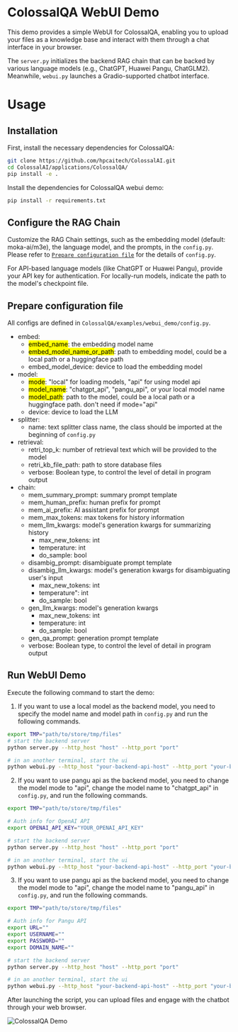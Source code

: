 # ColossalQA WebUI Demo

This demo provides a simple WebUI for ColossalQA, enabling you to upload your files as a knowledge base and interact with them through a chat interface in your browser.

The `server.py` initializes the backend RAG chain that can be backed by various language models (e.g., ChatGPT, Huawei Pangu, ChatGLM2). Meanwhile, `webui.py` launches a Gradio-supported chatbot interface.

# Usage

## Installation

First, install the necessary dependencies for ColossalQA:

```sh
git clone https://github.com/hpcaitech/ColossalAI.git
cd ColossalAI/applications/ColossalQA/
pip install -e .
```

Install the dependencies for ColossalQA webui demo:
```sh
pip install -r requirements.txt
```

## Configure the RAG Chain

Customize the RAG Chain settings, such as the embedding model (default: moka-ai/m3e), the language model, and the prompts, in the `config.py`. Please refer to [`Prepare configuration file`](#prepare-configuration-file) for the details of `config.py`.

For API-based language models (like ChatGPT or Huawei Pangu), provide your API key for authentication. For locally-run models, indicate the path to the model's checkpoint file.

## Prepare configuration file

All configs are defined in `ColossalQA/examples/webui_demo/config.py`.

- embed:
    - <mark>embed_name</mark>: the embedding model name
    - <mark>embed_model_name_or_path</mark>: path to embedding model, could be a local path or a huggingface path
    - embed_model_device: device to load the embedding model
- model:
    - <mark>mode</mark>: "local" for loading models, "api" for using model api
    - <mark>model_name</mark>: "chatgpt_api", "pangu_api", or your local model name
    - <mark>model_path</mark>: path to the model, could be a local path or a huggingface path. don't need if mode="api"
    - device: device to load the LLM
- splitter:
    - name: text splitter class name, the class should be imported at the beginning of `config.py`
- retrieval:
    - retri_top_k: number of retrieval text which will be provided to the model
    - retri_kb_file_path: path to store database files
    - verbose: Boolean type, to control the level of detail in program output
- chain:
    - mem_summary_prompt: summary prompt template
    - mem_human_prefix: human prefix for prompt
    - mem_ai_prefix: AI assistant prefix for prompt
    - mem_max_tokens: max tokens for history information
    - mem_llm_kwargs: model's generation kwargs for summarizing history
        - max_new_tokens: int
        - temperature: int
        - do_sample: bool
    - disambig_prompt: disambiguate prompt template
    - disambig_llm_kwargs: model's generation kwargs for disambiguating user's input
        - max_new_tokens: int
        - temperature": int
        - do_sample: bool
    - gen_llm_kwargs: model's generation kwargs
        - max_new_tokens: int
        - temperature: int
        - do_sample: bool
    - gen_qa_prompt: generation prompt template
    - verbose: Boolean type, to control the level of detail in program output


## Run WebUI Demo
Execute the following command to start the demo:

1. If you want to use a local model as the backend model, you need to specify the model name and model path in `config.py` and run the following commands.

```sh
export TMP="path/to/store/tmp/files"
# start the backend server
python server.py --http_host "host" --http_port "port"

# in an another terminal, start the ui
python webui.py --http_host "your-backend-api-host" --http_port "your-backend-api-port"
```

2. If you want to use pangu api as the backend model, you need to change the model mode to "api", change the model name to "chatgpt_api" in `config.py`, and run the following commands.
```sh
export TMP="path/to/store/tmp/files"

# Auth info for OpenAI API
export OPENAI_API_KEY="YOUR_OPENAI_API_KEY"

# start the backend server
python server.py --http_host "host" --http_port "port"

# in an another terminal, start the ui
python webui.py --http_host "your-backend-api-host" --http_port "your-backend-api-port"
```

3. If you want to use pangu api as the backend model, you need to change the model mode to "api", change the model name to "pangu_api" in `config.py`, and run the following commands.
```sh
export TMP="path/to/store/tmp/files"

# Auth info for Pangu API
export URL=""
export USERNAME=""
export PASSWORD=""
export DOMAIN_NAME=""

# start the backend server
python server.py --http_host "host" --http_port "port"

# in an another terminal, start the ui
python webui.py --http_host "your-backend-api-host" --http_port "your-backend-api-port"
```

After launching the script, you can upload files and engage with the chatbot through your web browser.

![ColossalQA Demo](https://raw.githubusercontent.com/hpcaitech/public_assets/main/applications/colossalqa/new_ui.png)